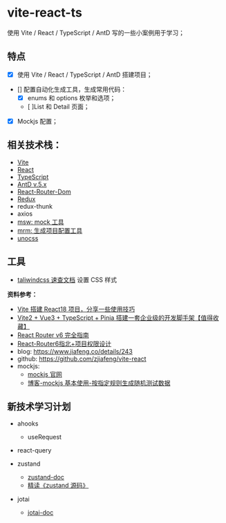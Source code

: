# vite-react-ts

使用 Vite / React / TypeScript / AntD 写的一些小案例用于学习；

## 特点

- [x] 使用 Vite / React / TypeScript / AntD 搭建项目；
- [] 配置自动化生成工具，生成常用代码：
  - [x] enums 和 options 枚举和选项；
  - [ ]List 和 Detail 页面；
- [x] Mockjs 配置；

## 相关技术栈：

- [Vite](https://cn.vitejs.dev/guide/)
- [React](https://zh-hans.react.dev/learn)
- [TypeScript](https://www.typescriptlang.org/docs/)
- [AntD v.5.x](https://ant-design.antgroup.com/components/layout-cn)
- [React-Router-Dom](https://reactrouter.com/en/main/start/tutorial)
- [Redux](https://cn.redux.js.org/introduction/getting-started)
- redux-thunk
- axios
- [msw: mock 工具](https://mswjs.io/docs/basics/intercepting-requests#http-requests)
- [mrm: 生成项目配置工具](https://mrm.js.org/docs/getting-started)
- [unocss](https://alfred-skyblue.github.io/unocss-docs-cn/)

## 工具

- [taliwindcss 速查文档](https://www.tailwindcss.cn/docs/installation) 设置 CSS 样式

**资料参考：**

- [Vite 搭建 React18 项目，分享一些使用技巧](https://juejin.cn/post/7182098358536765495)
- [Vite2 + Vue3 + TypeScript + Pinia 搭建一套企业级的开发脚手架【值得收藏】](https://juejin.cn/post/7036745610954801166#heading-14)
- [React Router v6 完全指南](https://juejin.cn/post/7187199524903845946#heading-17)
- [React-Router6指北+项目权限设计](https://juejin.cn/post/7071086182116884487#heading-6)
- blog: https://www.jiafeng.co/details/243
- github: https://github.com/zjiafeng/vite-react
- mockjs:
  - [mockjs 官网](http://mockjs.com/examples.html#Number)
  - [博客-mockjs 基本使用-按指定规则生成随机测试数据](https://www.cnblogs.com/suwanbin/p/13200521.html)

## 新技术学习计划

- ahooks
  - useRequest
- react-query
- zustand

  - [zustand-doc](https://zustand-demo.pmnd.rs/)
  - [精读《zustand 源码》](https://juejin.cn/post/7056568996157456398?from=search-suggest)

- jotai
  - [jotai-doc](https://jotai.org/)

